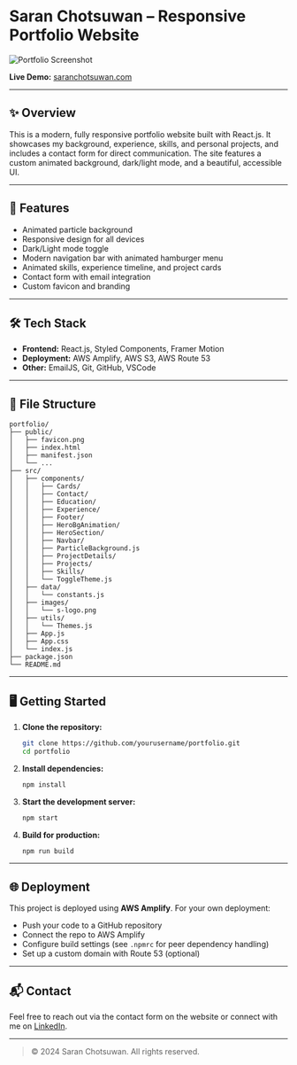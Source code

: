# Saran Chotsuwan – Responsive Portfolio Website

![Portfolio Screenshot](https://github.com/user-attachments/assets/d31c2505-48f9-454b-be6d-ef09273ce4cb)

**Live Demo:** [saranchotsuwan.com](https://saranchotsuwan.com/)

---

## ✨ Overview

This is a modern, fully responsive portfolio website built with React.js. It showcases my background, experience, skills, and personal projects, and includes a contact form for direct communication. The site features a custom animated background, dark/light mode, and a beautiful, accessible UI.

---

## 🚀 Features

- Animated particle background
- Responsive design for all devices
- Dark/Light mode toggle
- Modern navigation bar with animated hamburger menu
- Animated skills, experience timeline, and project cards
- Contact form with email integration
- Custom favicon and branding

---

## 🛠️ Tech Stack

- **Frontend:** React.js, Styled Components, Framer Motion
- **Deployment:** AWS Amplify, AWS S3, AWS Route 53
- **Other:** EmailJS, Git, GitHub, VSCode

---

## 📁 File Structure

```
portfolio/
├── public/
│   ├── favicon.png
│   ├── index.html
│   ├── manifest.json
│   └── ...
├── src/
│   ├── components/
│   │   ├── Cards/
│   │   ├── Contact/
│   │   ├── Education/
│   │   ├── Experience/
│   │   ├── Footer/
│   │   ├── HeroBgAnimation/
│   │   ├── HeroSection/
│   │   ├── Navbar/
│   │   ├── ParticleBackground.js
│   │   ├── ProjectDetails/
│   │   ├── Projects/
│   │   ├── Skills/
│   │   └── ToggleTheme.js
│   ├── data/
│   │   └── constants.js
│   ├── images/
│   │   └── s-logo.png
│   ├── utils/
│   │   └── Themes.js
│   ├── App.js
│   ├── App.css
│   └── index.js
├── package.json
└── README.md
```

---

## 🖥️ Getting Started

1. **Clone the repository:**
   ```bash
   git clone https://github.com/yourusername/portfolio.git
   cd portfolio
   ```

2. **Install dependencies:**
   ```bash
   npm install
   ```

3. **Start the development server:**
   ```bash
   npm start
   ```

4. **Build for production:**
   ```bash
   npm run build
   ```

---

## 🌐 Deployment

This project is deployed using **AWS Amplify**. For your own deployment:
- Push your code to a GitHub repository
- Connect the repo to AWS Amplify
- Configure build settings (see `.npmrc` for peer dependency handling)
- Set up a custom domain with Route 53 (optional)

---

## 📬 Contact

Feel free to reach out via the contact form on the website or connect with me on [LinkedIn](https://www.linkedin.com/in/saran-chotsuwan-5b38682b5/).

---

> © 2024 Saran Chotsuwan. All rights reserved.
